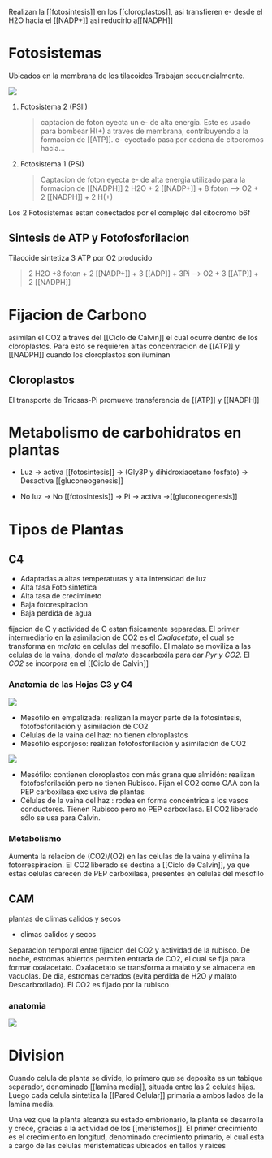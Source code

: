 Realizan la [[fotosintesis]] en los [[cloroplastos]], asi transfieren e- desde el H2O hacia el [[NADP+]] asi reducirlo a[[NADPH]]

# Fotosistemas

Ubicados en la membrana de los tilacoides
Trabajan secuencialmente.

![](https://i.imgur.com/CoZmsLj.png)

1. Fotosistema 2 (PSII)
    > captacion de foton eyecta un e- de alta energia. Este es usado para bombear H(+) a traves de membrana, contribuyendo a la formacion de [[ATP]]. e- eyectado pasa por cadena de citocromos hacia...
2. Fotosistema 1 (PSI)
    > Captacion de foton eyecta e- de alta energia utilizado para la formacion de [[NADPH]]
    > 2 H2O + 2 [[NADP+]] + 8 foton --> O2 + 2 [[NADPH]] + 2 H(+)

Los 2 Fotosistemas estan conectados por el complejo del citocromo b6f

## Sintesis de ATP y Fotofosforilacion

Tilacoide sintetiza 3 ATP por O2 producido

> 2 H2O +8 foton + 2 [[NADP+]] + 3 [[ADP]] + 3Pi --> O2 + 3 [[ATP]] + 2 [[NADPH]]

# Fijacion de Carbono

asimilan el CO2 a traves del [[Ciclo de Calvin]] el cual ocurre dentro de los cloroplastos.
Para esto se requieren altas concentracion de [[ATP]] y [[NADPH]] cuando los cloroplastos son iluminan

## Cloroplastos

El transporte de Triosas-Pi promueve transferencia de [[ATP]] y [[NADPH]]

# Metabolismo de carbohidratos en plantas

- Luz → activa [[fotosintesis]] → (Gly3P y dihidroxiacetano fosfato) → Desactiva [[gluconeogenesis]]

- No luz → No [[fotosintesis]] → Pi → activa →[[gluconeogenesis]]

# Tipos de Plantas

## C4

- Adaptadas a altas temperaturas y alta intensidad de luz
- Alta tasa Foto sintetica
- Alta tasa de crecimineto
- Baja fotorespiracion
- Baja perdida de agua

fijacion de C y actividad de C estan fisicamente separadas.
El primer intermediario en la asimilacion de CO2 es el _Oxalacetato_, el cual se transforma en _malato_ en celulas del mesofilo.
El malato se moviliza a las celulas de la vaina, donde el _malato_ descarboxila para dar _Pyr y CO2_.
El _CO2_ se incorpora en el [[Ciclo de Calvin]]

### Anatomia de las Hojas C3 y C4

![](https://i.imgur.com/UVoMQ4d.png)

- Mesófilo en empalizada: realizan la mayor parte de la fotosíntesis, fotofosforilación y asimilación de CO2
- Células de la vaina del haz: no tienen cloroplastos
- Mesófilo esponjoso: realizan fotofosforilación y asimilación de CO2

![](https://i.imgur.com/QDcE6Bh.png)

- Mesófilo: contienen cloroplastos con más grana que almidón: realizan fotofosforilación pero no tienen Rubisco. Fijan el CO2 como OAA con la PEP carboxilasa exclusiva de plantas
- Células de la vaina del haz : rodea en forma concéntrica a los vasos conductores. Tienen Rubisco pero no PEP carboxilasa. El CO2 liberado sólo se usa para Calvin.

### Metabolismo

Aumenta la relacion de (CO2)/(O2) en las celulas de la vaina y elimina la fotorrespiracion.
El CO2 liberado se destina a [[Ciclo de Calvin]], ya que estas celulas carecen de PEP carboxilasa, presentes en celulas del mesofilo

## CAM

plantas de climas calidos y secos

- climas calidos y secos

Separacion temporal entre fijacion del CO2 y actividad de la rubisco.
De noche, estromas abiertos permiten entrada de CO2, el cual se fija para formar oxalacetato.
Oxalacetato se transforma a malato y se almacena en vacuolas.
De dia, estromas cerrados (evita perdida de H2O y malato Descarboxilado). El CO2 es fijado por la rubisco

### anatomia
![](https://i.imgur.com/U3ioCky.png)






# Division
Cuando celula de planta se divide, lo primero que se deposita es un tabique separador, denominado [[lamina media]], situada entre las 2 celulas hijas. 
Luego cada celula sintetiza la [[Pared Celular]] primaria a ambos lados de la lamina media.

Una vez que la planta alcanza su estado embrionario, la planta se desarrolla y crece, gracias a la actividad de los [[meristemos]].
El primer crecimiento es el crecimiento en longitud, denominado crecimiento primario, el cual esta a cargo de las celulas meristematicas ubicados en tallos y raices